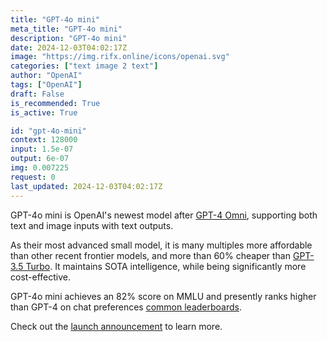 ```yaml
---
title: "GPT-4o mini"
meta_title: "GPT-4o mini"
description: "GPT-4o mini"
date: 2024-12-03T04:02:17Z
image: "https://img.rifx.online/icons/openai.svg"
categories: ["text image 2 text"]
author: "OpenAI"
tags: ["OpenAI"]
draft: False
is_recommended: True
is_active: True

id: "gpt-4o-mini"
context: 128000
input: 1.5e-07
output: 6e-07
img: 0.007225
request: 0
last_updated: 2024-12-03T04:02:17Z
---
```


GPT-4o mini is OpenAI's newest model after [GPT-4 Omni](/openai/gpt-4o), supporting both text and image inputs with text outputs.

As their most advanced small model, it is many multiples more affordable than other recent frontier models, and more than 60% cheaper than [GPT-3.5 Turbo](/openai/gpt-3.5-turbo). It maintains SOTA intelligence, while being significantly more cost-effective.

GPT-4o mini achieves an 82% score on MMLU and presently ranks higher than GPT-4 on chat preferences [common leaderboards](https://arena.lmsys.org/).

Check out the [launch announcement](https://openai.com/index/gpt-4o-mini-advancing-cost-efficient-intelligence/) to learn more.

